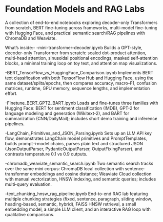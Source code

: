 # Foundation Models and RAG Labs
A collection of end-to-end notebooks exploring decoder-only Transformers from scratch, BERT fine-tuning across frameworks, multi-model fine-tuning with Hugging Face, and practical semantic search/RAG pipelines with ChromaDB and Weaviate.

What’s inside:- 
-mini-transformer-decoder.ipynb
Builds a GPT-style, decoder-only Transformer from scratch: scaled dot-product attention, multi-head attention, sinusoidal positional encodings, masked self-attention blocks, a minimal training loop on toy text, and attention map visualizations.

-BERT_TensorFlow_vs_HuggingFace_Comparison.ipynb
Implements BERT text classification with both TensorFlow Hub and Hugging Face, using the same dataset/splits/epochs, then compares accuracy, macro-F1, confusion matrices, runtime, GPU memory, sequence lengths, and implementation effort.

-Finetune_BERT_GPT2_BART.ipynb
Loads and fine-tunes three families with Hugging Face: BERT for sentiment classification (IMDB), GPT-2 for language modeling and generation (Wikitext-2), and BART for summarization (CNN/DailyMail); includes short demo training and inference pipelines.

-LangChain_Primitives_and_JSON_Parsing.ipynb
Sets up an LLM API key flow, demonstrates LangChain model primitives and PromptTemplates, builds prompt→model chains, parses plain text and structured JSON (JsonOutputParser, PydanticOutputParser, OutputFixingParser), and contrasts temperature 0.1 vs 0.9 outputs.

-chromadb_weaviate_semantic_search.ipynb
Two semantic search tracks over the same mini corpus: ChromaDB local collection with sentence-transformer embeddings and cosine distance; Weaviate Cloud collection with manual vectorization, HNSW indexing, and semantic queries; includes multi-query evaluation.

-text_chunking_hnsw_rag_pipeline.ipynb
End-to-end RAG lab featuring multiple chunking strategies (fixed, sentence, paragraph, sliding window, heading-based, semantic, hybrid), FAISS HNSW retrieval, a small embedding model, a simple LLM client, and an interactive RAG loop with qualitative comparisons.

